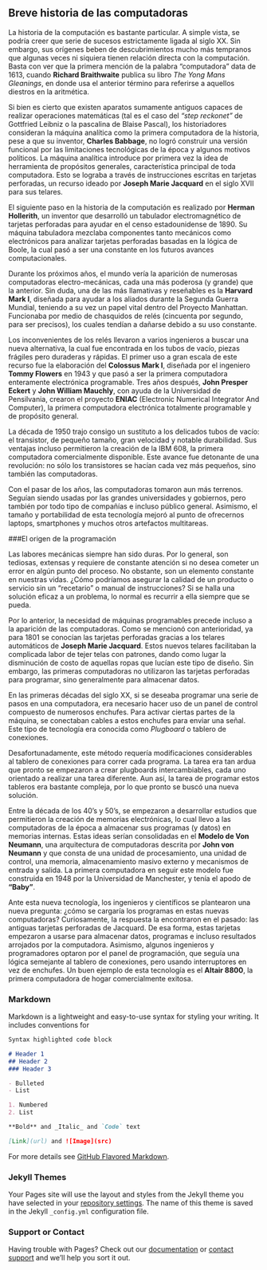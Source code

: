 ## Breve historia de las computadoras

La historia de la computación es bastante particular. A simple vista, se podría creer que serie de sucesos estrictamente ligada al siglo XX. Sin embargo, sus orígenes beben de descubrimientos mucho más tempranos que algunas veces ni siquiera tienen relación directa con la computación. Basta con ver que la primera mención de la palabra “computadora” data de 1613, cuando **Richard Braithwaite** publica su libro _The Yong Mans Gleanings_, en donde usa el anterior término para referirse a aquellos diestros en la aritmética.

Si bien es cierto que existen aparatos sumamente antiguos capaces de realizar operaciones matemáticas (tal es el caso del _“step reckonet”_ de Gottfried Leibniz o la pascalina de Blaise Pascal), los historiadores consideran la máquina analítica como la primera computadora de la historia, pese a que su inventor, **Charles Babbage**, no logró construir una versión funcional por las limitaciones tecnológicas de la época y algunos motivos políticos. La máquina analítica introduce por primera vez la idea de herramienta de propósitos generales, característica principal de toda computadora. Esto se lograba a través de instrucciones escritas en tarjetas perforadas, un recurso ideado por **Joseph Marie Jacquard** en el siglo XVII para sus telares.

El siguiente paso en la historia de la computación es realizado por **Herman Hollerith**, un inventor que desarrolló un tabulador electromagnético de tarjetas perforadas para ayudar en el censo estadounidense de 1890. Su máquina tabuladora mezclaba componentes tanto mecánicos como electrónicos para analizar tarjetas perforadas basadas en la lógica de Boole, la cual pasó a ser una constante en los futuros avances computacionales. 

Durante los próximos años, el mundo vería la aparición de numerosas computadoras electro-mecánicas, cada una más poderosa (y grande) que la anterior. Sin duda, una de las más llamativas y reseñables es la **Harvard Mark I**, diseñada para ayudar a los aliados durante la Segunda Guerra Mundial, teniendo a su vez un papel vital dentro del Proyecto Manhattan. Funcionaba por medio de chasquidos de relés (cincuenta por segundo, para ser precisos), los cuales tendían a dañarse debido a su uso constante. 

Los inconvenientes de los relés llevaron a varios ingenieros a buscar una nueva alternativa, la cual fue encontrada en los tubos de vacío, piezas frágiles pero duraderas y rápidas. El primer uso a gran escala de este recurso fue la elaboración del **Colossus Mark I**, diseñada por el ingeniero **Tommy Flowers** en 1943 y que pasó a ser la primera computadora enteramente electrónica programable. Tres años después, **John Presper Eckert** y **John William Mauchly**, con ayuda de la Universidad de Pensilvania, crearon el proyecto **ENIAC** (Electronic Numerical Integrator And Computer), la primera computadora electrónica totalmente programable y de propósito general.

La década de 1950 trajo consigo un sustituto a los delicados tubos de vacío: el transistor, de pequeño tamaño, gran velocidad y notable durabilidad. Sus ventajas incluso permitieron la creación de la IBM 608, la primera computadora comercialmente disponible. Este avance fue detonante de una revolución: no sólo los transistores se hacían cada vez más pequeños, sino también las computadoras.

Con el pasar de los años, las computadoras tomaron aun más terrenos. Seguían siendo usadas por las grandes universidades y gobiernos, pero también por todo tipo de compañías e incluso público general. Asimismo, el tamaño y portabilidad de esta tecnología mejoró al punto de ofrecernos laptops, smartphones y muchos otros artefactos multitareas.

###El origen de la programación

Las labores mecánicas siempre han sido duras. Por lo general, son tediosas, extensas y requiere de constante atención si no desea cometer un error en algún punto del proceso. No obstante, son un elemento constante en nuestras vidas. ¿Cómo podríamos asegurar la calidad de un producto o servicio sin un “recetario” o manual de instrucciones? Si se halla una solución eficaz a un problema, lo normal es recurrir a ella siempre que se pueda.

Por lo anterior, la necesidad de máquinas programables precede incluso a la aparición de las computadoras. Como se mencionó con anterioridad, ya para 1801 se conocían las tarjetas perforadas gracias a los telares automáticos de **Joseph Marie Jacquard**. Estos nuevos telares facilitaban la complicada labor de tejer telas con patrones, dando como lugar la disminución de costo de aquellas ropas que lucían este tipo de diseño. Sin embargo, las primeras computadoras no utilizaron las tarjetas perforadas para programar, sino generalmente para almacenar datos.

En las primeras décadas del siglo XX, si se deseaba programar una serie de pasos en una computadora, era necesario hacer uso de un panel de control compuesto de numerosos enchufes. Para activar ciertas partes de la máquina, se conectaban cables a estos enchufes para enviar una señal. Este tipo de tecnología era conocida como _Plugboard_ o tablero de conexiones.

Desafortunadamente, este método requería modificaciones considerables al tablero de conexiones para correr cada programa. La tarea era tan ardua que pronto se empezaron a crear plugboards intercambiables, cada uno orientado a realizar una tarea diferente. Aun así, la tarea de programar estos tableros era bastante compleja, por lo que pronto se buscó una nueva solución.

Entre la década de los 40’s y 50’s, se empezaron a desarrollar estudios que permitieron la creación de memorias electrónicas, lo cual llevo a las computadoras de la época a almacenar sus programas (y datos) en memorias internas. Estas ideas serían consolidadas en el **Modelo de Von Neumann**, una arquitectura de computadoras descrita por **John von Neumann** y que consta de una unidad de procesamiento, una unidad de control, una memoria, almacenamiento masivo externo y mecanismos de entrada y salida. La primera computadora en seguir este modelo fue construida en 1948 por la Universidad de Manchester, y tenía el apodo de **“Baby”**.

Ante esta nueva tecnología, los ingenieros y científicos se plantearon una nueva pregunta: ¿cómo se cargaría los programas en estas nuevas computadoras? Curiosamente, la respuesta la encontraron en el pasado: las antiguas tarjetas perforadas de Jacquard. De esa forma, estas tarjetas empezaron a usarse para almacenar datos, programas e incluso resultados arrojados por la computadora. Asimismo, algunos ingenieros y programadores optaron por el panel de programación, que seguía una lógica semejante al tablero de conexiones, pero usando interruptores en vez de enchufes. Un buen ejemplo de esta tecnología es el **Altair 8800**, la primera computadora de hogar comercialmente exitosa.


### Markdown

Markdown is a lightweight and easy-to-use syntax for styling your writing. It includes conventions for

```markdown
Syntax highlighted code block

# Header 1
## Header 2
### Header 3

- Bulleted
- List

1. Numbered
2. List

**Bold** and _Italic_ and `Code` text

[Link](url) and ![Image](src)
```

For more details see [GitHub Flavored Markdown](https://guides.github.com/features/mastering-markdown/).

### Jekyll Themes

Your Pages site will use the layout and styles from the Jekyll theme you have selected in your [repository settings](https://github.com/Ignacio-MD/HistoriaCompiladores/settings). The name of this theme is saved in the Jekyll `_config.yml` configuration file.

### Support or Contact

Having trouble with Pages? Check out our [documentation](https://help.github.com/categories/github-pages-basics/) or [contact support](https://github.com/contact) and we’ll help you sort it out.

